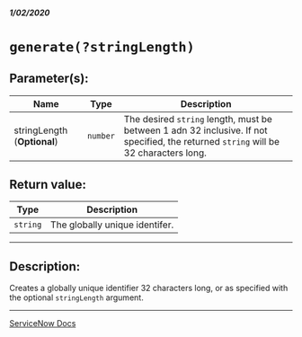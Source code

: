 ##### 1/02/2020
# `generate(?stringLength)`

## Parameter(s):
| Name | Type | Description |
|---|---|---|
| stringLength (**Optional**) | `number` | The desired `string` length, must be between 1 adn 32 inclusive.  If not specified, the returned `string` will be 32 characters long. |

## Return value:
| Type | Description |
|---|---|
| `string` | The globally unique identifer. |

---

## Description:
Creates a globally unique identifier 32 characters long, or as specified with the optional `stringLength` argument.

---

[ServiceNow Docs](https://developer.servicenow.com/app.do#!/api_doc?v=newyork&id=r_GGV3-generate_N)